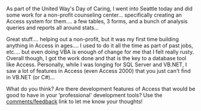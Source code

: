 As part of the United Way's Day of Caring, I went into Seattle today and did some work for a non-profit counseling center... specifically creating an Access system for them.... a few tables, 3 forms, and a bunch of analysis queries and reports all around stats...

Great stuff.... helping out a non-profit, but it was my first time building anything in Access in ages.... I used to do it all the time as part of past jobs, etc.... but even doing VBA is enough of change for me that I felt really rusty. Overall though, I got the work done and that is the key to a database tool like Access. Personally, while I was longing for SQL Server and VB.NET, I saw a lot of features in Access (even Access 2000) that you just can't find in VB.NET (or C#)...

What do you think? Are there development features of Access that would be good to have in your &#8216;professional' development tools? Use the [comments/feedback](http://blogs.duncanmackenzie.net/duncanma/archive/2004/09/18/658.aspx#FeedBack) link to let me know your thoughts!
